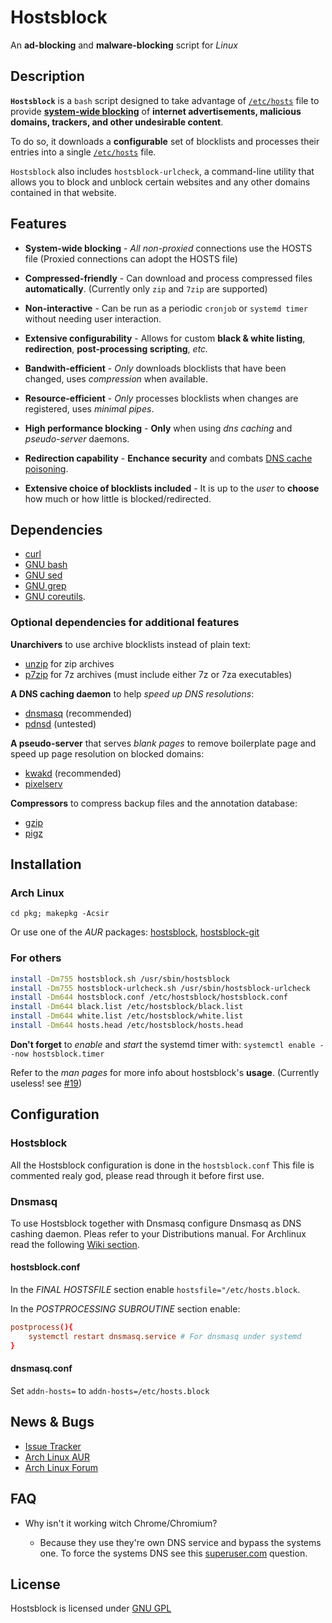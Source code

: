 # Hostsblock

An **ad-blocking** and **malware-blocking** script for *Linux*

## Description

**`Hostsblock`** is a `bash` script designed to take advantage of
[`/etc/hosts`][h] file to provide [**system-wide blocking**][0] of
**internet advertisements, malicious domains, trackers, and
other undesirable content**.

To do so, it downloads a **configurable** set of blocklists and processes their
entries into a single [`/etc/hosts`][h] file.

`Hostsblock` also includes `hostsblock-urlcheck`, a command-line utility that
allows you to block and unblock certain websites and any other domains
contained in that website.

## Features

*   **System-wide blocking** - *All non-proxied* connections use the HOSTS
  file (Proxied connections can adopt the HOSTS file)

*   **Compressed-friendly** - Can download and process compressed files
  **automatically**.  (Currently only `zip` and `7zip` are supported)

*   **Non-interactive** - Can be run as a periodic `cronjob` or `systemd timer`
  without needing user interaction.

*   **Extensive configurability** - Allows for custom **black & white listing**,
  **redirection**, **post-processing scripting**, *etc.*

*   **Bandwith-efficient** - *Only* downloads blocklists that have been changed,
  uses *compression* when available.

*   **Resource-efficient** - *Only* processes blocklists when changes are
  registered, uses *minimal pipes*.

*   **High performance blocking** - **Only** when using *dns caching* and
  *pseudo-server* daemons.

*   **Redirection capability** - **Enchance security** and combats [DNS cache
  poisoning](https://en.wikipedia.org/wiki/DNS_cache_poisoning).

*   **Extensive choice of blocklists included** - It is up to the *user* to
  **choose** how much or how little is blocked/redirected.

## Dependencies

*   [curl](http://curl.haxx.se/)
*   [GNU bash](http://www.gnu.org/software/bash/bash.html)
*   [GNU sed](http://www.gnu.org/software/sed)
*   [GNU grep](http://www.gnu.org/software/grep/grep.html)
*   [GNU coreutils](http://www.gnu.org/software/coreutils).

### Optional dependencies for **additional features**

**Unarchivers** to use archive blocklists instead of plain text:

*   [unzip](http://www.info-zip.org/UnZip.html) for zip archives
*   [p7zip](http://p7zip.sourceforge.net/) for 7z archives
  (must include either 7z or 7za executables)

**A DNS caching daemon** to help *speed up DNS resolutions*:

*   [dnsmasq](http://www.thekelleys.org.uk/dnsmasq/doc.html) (recommended)
*   [pdnsd](http://members.home.nl/p.a.rombouts/pdnsd/) (untested)

**A pseudo-server** that serves *blank pages* to remove boilerplate page and
speed up page resolution on blocked domains:

*   [kwakd](https://github.com/fetchinson/kwakd/) (recommended)
*   [pixelserv](http://proxytunnel.sourceforge.net/pixelserv.php)

**Compressors** to compress backup files and the annotation database:

*   [gzip](http://www.gnu.org/software/gzip/)
*   [pigz](http://www.zlib.net/pigz/)

## Installation

### Arch Linux

`cd pkg; makepkg -Acsir`

Or use one of the *AUR* packages:
[hostsblock](https://aur.archlinux.org/packages/hostsblock/),
[hostsblock-git](https://aur.archlinux.org/packages/hostsblock-git/)

### For others

```sh
install -Dm755 hostsblock.sh /usr/sbin/hostsblock
install -Dm755 hostsblock-urlcheck.sh /usr/sbin/hostsblock-urlcheck
install -Dm644 hostsblock.conf /etc/hostsblock/hostsblock.conf
install -Dm644 black.list /etc/hostsblock/black.list
install -Dm644 white.list /etc/hostsblock/white.list
install -Dm644 hosts.head /etc/hostsblock/hosts.head
```

**Don't forget** to *enable* and *start* the systemd timer with:
`systemctl enable --now hostsblock.timer `

Refer to the *man pages* for more info about hostsblock's **usage**.
(Currently useless! see  [#19](https://github.com/gaenserich/hostsblock/issues/19))

## Configuration

### Hostsblock

All the Hostsblock configuration is done in the `hostsblock.conf`
This file is commented realy god, please read through it before first use.

### Dnsmasq

To use Hostsblock together with Dnsmasq configure Dnsmasq as DNS cashing daemon.
Pleas refer to your Distributions manual. For Archlinux read the following
[Wiki section](https://wiki.archlinux.org/index.php/dnsmasq#DNS_cache_setup).

#### hostsblock.conf

In the *FINAL HOSTSFILE* section enable `hostsfile="/etc/hosts.block`.

In the *POSTPROCESSING SUBROUTINE* section enable:

```conf
postprocess(){
    systemctl restart dnsmasq.service # For dnsmasq under systemd
}
```

#### dnsmasq.conf

Set `addn-hosts=` to `addn-hosts=/etc/hosts.block`

## News & Bugs

*   [Issue Tracker](https://github.com/gaenserich/hostsblock/issues)
*   [Arch Linux AUR](https://aur.archlinux.org/packages/hostsblock/)
*   [Arch Linux Forum](https://bbs.archlinux.org/viewtopic.php?id=139784)

## FAQ

*   Why isn't it working witch Chrome/Chromium?

    *   Because they use they're own DNS service and bypass the systems one.
    To force the systems DNS see this
    [superuser.com](https://superuser.com/questions/723703/why-is-chromium-bypassing-etc-hosts-and-dnsmasq) question.

## License

Hostsblock is licensed under [GNU GPL](http://www.gnu.org/licenses/gpl-3.0.txt)

[h]: https://en.wikipedia.org/wiki/Hosts_file
[0]: http://winhelp2002.mvps.org/hosts.htm
